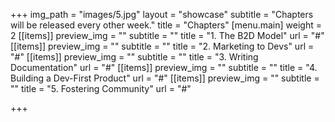 +++
img_path = "images/5.jpg"
layout = "showcase"
subtitle = "Chapters will be released every other week."
title = "Chapters"
[menu.main]
weight = 2
[[items]]
preview_img = ""
subtitle = ""
title = "1. The B2D Model"
url = "#"
[[items]]
preview_img = ""
subtitle = ""
title = "2. Marketing to Devs"
url = "#"
[[items]]
preview_img = ""
subtitle = ""
title = "3. Writing Documentation"
url = "#"
[[items]]
preview_img = ""
subtitle = ""
title = "4. Building a Dev-First Product"
url = "#"
[[items]]
preview_img = ""
subtitle = ""
title = "5. Fostering Community"
url = "#"

+++
